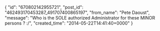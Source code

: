  {
   "id": "670802142955721",
   "post_id": "462493170453287_491707400865197",
   "from_name": "Pete Daoust",
   "message": "Who is the SOLE authorized Administrator for these MINOR persons ? :/",
   "created_time": "2014-05-22T14:41:40+0000"
 }
